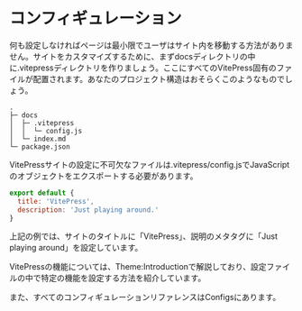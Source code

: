 # コンフィギュレーション

何も設定しなければページは最小限でユーザはサイト内を移動する方法がありません。サイトをカスタマイズするために、まずdocsディレクトリの中に.vitepressディレクトリを作りましょう。ここにすべてのVitePress固有のファイルが配置されます。あなたのプロジェクト構造はおそらくこのようなものでしょう。

```
.
├─ docs
│  ├─ .vitepress
│  │  └─ config.js
│  └─ index.md
└─ package.json
```

VitePressサイトの設定に不可欠なファイルは.vitepress/config.jsでJavaScriptのオブジェクトをエクスポートする必要があります。

```js
export default {
  title: 'VitePress',
  description: 'Just playing around.'
}
```

上記の例では、サイトのタイトルに「VitePress」、説明のメタタグに「Just playing around」を設定しています。

VitePressの機能については、Theme:Introductionで解説しており、設定ファイルの中で特定の機能を設定する方法を紹介しています。

また、すべてのコンフィギュレーションリファレンスはConfigsにあります。